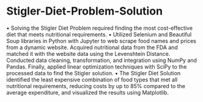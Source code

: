 # Stigler-Diet-Problem-Solution
• Solving the Stigler Diet Problem required finding the most cost-effective diet that meets nutritional requirements.
• Utilized Selenium and Beautiful Soup libraries in Python with Jupyter to web scrape food names and prices from a dynamic website. Acquired nutritional data from the FDA and matched it with the website data using the Levenshtein Distance. Conducted data cleaning, transformation, and integration using NumPy and Pandas. Finally, applied linear optimization techniques with SciPy to the processed data to find the Stigler solution.
• The Stigler Diet Solution identified the least expensive combination of food types that met all nutritional requirements, reducing costs by up to 85% compared to the average expenditure, and visualized the results using Matplotlib.
